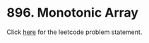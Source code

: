 # 896. Monotonic Array

Click [here](https://leetcode.com/problems/monotonic-array/) for the leetcode problem statement.

